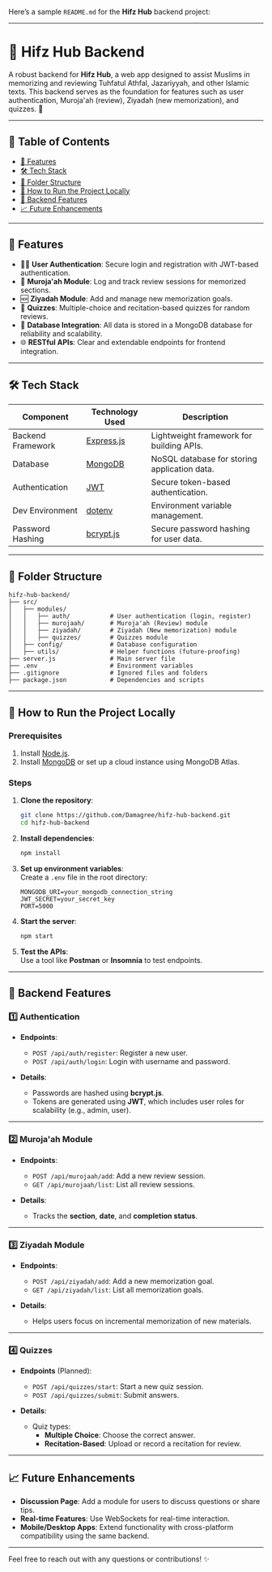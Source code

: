 Here’s a sample `README.md` for the **Hifz Hub** backend project:

---

# 🕌 **Hifz Hub Backend**  
A robust backend for **Hifz Hub**, a web app designed to assist Muslims in memorizing and reviewing Tuhfatul Athfal, Jazariyyah, and other Islamic texts. This backend serves as the foundation for features such as user authentication, Muroja'ah (review), Ziyadah (new memorization), and quizzes. 🚀  

---

## 📖 **Table of Contents**  
- [🚀 Features](#-features)  
- [🛠️ Tech Stack](#%EF%B8%8F-tech-stack)  
- [📂 Folder Structure](#-folder-structure)  
- [🔧 How to Run the Project Locally](#-how-to-run-the-project-locally)  
- [📝 Backend Features](#-backend-features)  
- [📈 Future Enhancements](#-future-enhancements)  

---

## 🚀 **Features**  
- 🧑‍💻 **User Authentication**: Secure login and registration with JWT-based authentication.  
- 📖 **Muroja'ah Module**: Log and track review sessions for memorized sections.  
- 🆕 **Ziyadah Module**: Add and manage new memorization goals.  
- 🎲 **Quizzes**: Multiple-choice and recitation-based quizzes for random reviews.  
- 💾 **Database Integration**: All data is stored in a MongoDB database for reliability and scalability.  
- 🌐 **RESTful APIs**: Clear and extendable endpoints for frontend integration.  

---

## 🛠️ **Tech Stack**  

| Component        | Technology Used        | Description                                           |  
|------------------|------------------------|-------------------------------------------------------|  
| Backend Framework| [Express.js](https://expressjs.com) | Lightweight framework for building APIs.              |  
| Database         | [MongoDB](https://www.mongodb.com)  | NoSQL database for storing application data.          |  
| Authentication   | [JWT](https://jwt.io)               | Secure token-based authentication.                   |  
| Dev Environment  | [dotenv](https://github.com/motdotla/dotenv) | Environment variable management.                      |  
| Password Hashing | [bcrypt.js](https://github.com/dcodeIO/bcrypt.js) | Secure password hashing for user data.                |  

---

## 📂 **Folder Structure**  

```
hifz-hub-backend/
├── src/
│   ├── modules/
│   │   ├── auth/           # User authentication (login, register)
│   │   ├── murojaah/       # Muroja'ah (Review) module
│   │   ├── ziyadah/        # Ziyadah (New memorization) module
│   │   ├── quizzes/        # Quizzes module
│   ├── config/             # Database configuration
│   ├── utils/              # Helper functions (future-proofing)
├── server.js               # Main server file
├── .env                    # Environment variables
├── .gitignore              # Ignored files and folders
├── package.json            # Dependencies and scripts
```

---

## 🔧 **How to Run the Project Locally**  

### **Prerequisites**  
1. Install [Node.js](https://nodejs.org/).  
2. Install [MongoDB](https://www.mongodb.com/) or set up a cloud instance using MongoDB Atlas.  

### **Steps**  
1. **Clone the repository**:  
   ```bash
   git clone https://github.com/Damagree/hifz-hub-backend.git
   cd hifz-hub-backend
   ```

2. **Install dependencies**:  
   ```bash
   npm install
   ```

3. **Set up environment variables**:  
   Create a `.env` file in the root directory:  
   ```
   MONGODB_URI=your_mongodb_connection_string
   JWT_SECRET=your_secret_key
   PORT=5000
   ```

4. **Start the server**:  
   ```bash
   npm start
   ```

5. **Test the APIs**:  
   Use a tool like **Postman** or **Insomnia** to test endpoints.

---

## 📝 **Backend Features**  

### 1️⃣ **Authentication**  
- **Endpoints**:  
  - `POST /api/auth/register`: Register a new user.  
  - `POST /api/auth/login`: Login with username and password.  

- **Details**:  
  - Passwords are hashed using **bcrypt.js**.  
  - Tokens are generated using **JWT**, which includes user roles for scalability (e.g., admin, user).  

---

### 2️⃣ **Muroja'ah Module**  
- **Endpoints**:  
  - `POST /api/murojaah/add`: Add a new review session.  
  - `GET /api/murojaah/list`: List all review sessions.  

- **Details**:  
  - Tracks the **section**, **date**, and **completion status**.  

---

### 3️⃣ **Ziyadah Module**  
- **Endpoints**:  
  - `POST /api/ziyadah/add`: Add a new memorization goal.  
  - `GET /api/ziyadah/list`: List all memorization goals.  

- **Details**:  
  - Helps users focus on incremental memorization of new materials.  

---

### 4️⃣ **Quizzes**  
- **Endpoints** (Planned):  
  - `POST /api/quizzes/start`: Start a new quiz session.  
  - `POST /api/quizzes/submit`: Submit answers.  

- **Details**:  
  - Quiz types:
    - **Multiple Choice**: Choose the correct answer.
    - **Recitation-Based**: Upload or record a recitation for review.

---

## 📈 **Future Enhancements**  
- **Discussion Page**: Add a module for users to discuss questions or share tips.  
- **Real-time Features**: Use WebSockets for real-time interaction.  
- **Mobile/Desktop Apps**: Extend functionality with cross-platform compatibility using the same backend.  

---

Feel free to reach out with any questions or contributions! ✨